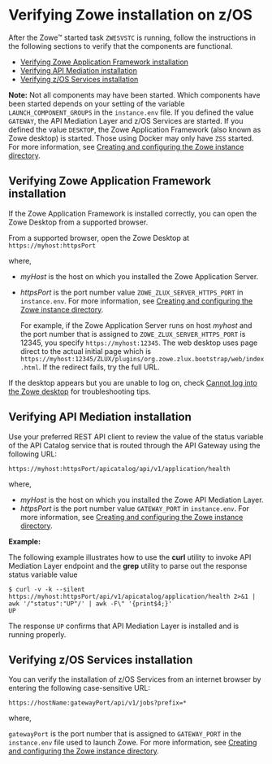 # Verifying Zowe installation on z/OS

After the Zowe&trade; started task `ZWESVSTC` is running, follow the instructions in the following sections to verify that the components are functional. 

- [Verifying Zowe Application Framework installation](#verifying-zowe-application-framework-installation)
- [Verifying API Mediation installation](#verifying-api-mediation-installation)
- [Verifying z/OS Services installation](#verifying-z-os-services-installation)

**Note:** Not all components may have been started. Which components have been started depends on your setting of the variable `LAUNCH_COMPONENT_GROUPS` in the `instance.env` file. If you defined the value `GATEWAY`, the API Mediation Layer and z/OS Services are started. If you defined the value `DESKTOP`, the Zowe Application Framework (also known as Zowe desktop) is started. Those using Docker may only have `ZSS` started. For more information, see [Creating and configuring the Zowe instance directory](configure-instance-directory.md#component-groups).

## Verifying Zowe Application Framework installation

If the Zowe Application Framework is installed correctly, you can open the Zowe Desktop from a supported browser.

From a supported browser, open the Zowe Desktop at `https://myhost:httpsPort`

where,

- _myHost_ is the host on which you installed the Zowe Application Server.
- _httpsPort_ is the port number value `ZOWE_ZLUX_SERVER_HTTPS_PORT` in `instance.env`. For more information, see [Creating and configuring the Zowe instance directory](configure-instance-directory.md#ports).

  For example, if the Zowe Application Server runs on host _myhost_ and the port number that is assigned to `ZOWE_ZLUX_SERVER_HTTPS_PORT` is 12345, you specify `https://myhost:12345`.  The web desktop uses page direct to the actual initial page which is `https://myhost:12345/ZLUX/plugins/org.zowe.zlux.bootstrap/web/index.html`. If the redirect fails, try the full URL.  

If the desktop appears but you are unable to log on, check [Cannot log into the Zowe desktop](../troubleshoot/app-framework/app-troubleshoot.md#cannot-log-in-to-the-zowe-desktop) for troubleshooting tips.


## Verifying API Mediation installation

Use your preferred REST API client to review the value of the status variable of the API Catalog service that is routed through the API Gateway using the following URL:

```
https://myhost:httpsPort/apicatalog/api/v1/application/health
```

where, 

- _myHost_ is the host on which you installed the Zowe API Mediation Layer.
- _httpsPort_ is the port number value `GATEWAY_PORT` in `instance.env`. For more information, see [Creating and configuring the Zowe instance directory](configure-instance-directory.md#ports).

**Example:**

The following example illustrates how to use the **curl** utility to invoke API Mediation Layer endpoint and the **grep** utility to parse out the response status variable value

```
$ curl -v -k --silent https://myhost:httpsPort/api/v1/apicatalog/application/health 2>&1 | awk '/"status":"UP"/' | awk -F\" '{print$4;}'
UP
```

The response `UP` confirms that API Mediation Layer is installed and is running properly.

## Verifying z/OS Services installation

You can verify the installation of z/OS Services from an internet browser by entering the following case-sensitive URL:

```
https://hostName:gatewayPort/api/v1/jobs?prefix=*
```

where, 

`gatewayPort` is the port number that is assigned to `GATEWAY_PORT` in the `instance.env` file used to launch Zowe. For more information, see [Creating and configuring the Zowe instance directory](configure-instance-directory.md#ports).

